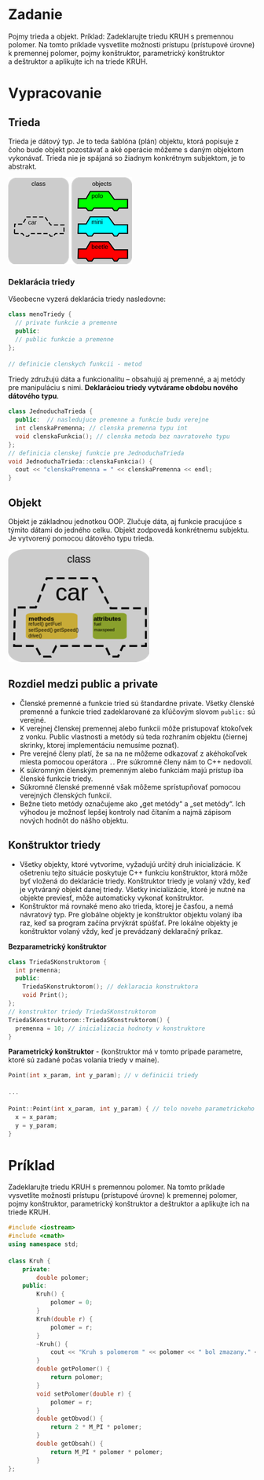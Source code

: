 # Zadanie

Pojmy trieda a objekt.
Príklad: Zadeklarujte triedu KRUH s premennou polomer. Na tomto príklade vysvetlite možnosti prístupu (prístupové úrovne) k premennej polomer, pojmy konštruktor, parametrický konštruktor a deštruktor a aplikujte ich na triede KRUH.

# Vypracovanie

## Trieda

Trieda je dátový typ. Je to teda šablóna (plán) objektu, ktorá popisuje z čoho bude objekt pozostávať a aké operácie môžeme s daným objektom vykonávať. Trieda nie je spájaná so žiadnym konkrétnym subjektom, je to abstrakt.

![auta](auta.png)

### Deklarácia triedy

Všeobecne vyzerá deklarácia triedy nasledovne:

```cpp
class menoTriedy {
  // private funkcie a premenne
  public:
  // public funkcie a premenne
};

// definicie clenskych funkcii - metod
```

Triedy združujú dáta a funkcionalitu – obsahujú aj premenné, a aj metódy pre manipuláciu s nimi. **Deklaráciou triedy vytvárame obdobu nového dátového typu**.

```cpp
class JednoduchaTrieda {
  public:  // nasledujuce premenne a funkcie budu verejne
  int clenskaPremenna; // clenska premenna typu int
  void clenskaFunkcia(); // clenska metoda bez navratoveho typu
};
// definicia clenskej funkcie pre JednoduchaTrieda
void JednoduchaTrieda::clenskaFunkcia() {
  cout << "clenskaPremenna = " << clenskaPremenna << endl;
}
```

## Objekt

Objekt je základnou jednotkou OOP. Zlučuje dáta, aj funkcie pracujúce s týmito dátami do jedného celku. Objekt zodpovedá konkrétnemu subjektu. Je vytvorený pomocou dátového typu trieda.

![auto](auto.png)

## Rozdiel medzi public a private

- Členské premenné a funkcie tried sú štandardne private. Všetky členské premenné a funkcie tried zadeklarované za kľúčovým slovom `public:` sú verejné.
- K verejnej členskej premennej alebo funkcii môže pristupovať ktokoľvek z vonku. Public vlastnosti a metódy sú teda rozhraním objektu (čiernej skrinky, ktorej implementáciu nemusíme poznať).
- Pre verejné členy platí, že sa na ne môžeme odkazovať z akéhokoľvek miesta pomocou operátora `.`. Pre súkromné členy nám to C++ nedovolí.
- K súkromným členským premenným alebo funkciám majú prístup iba členské funkcie triedy.
- Súkromné členské premenné však môžeme sprístupňovať pomocou verejných členských funkcií.
- Bežne tieto metódy označujeme ako „get metódy“ a „set metódy“. Ich výhodou je možnosť lepšej kontroly nad čítaním a najmä zápisom nových hodnôt do nášho objektu.

## Konštruktor triedy

- Všetky objekty, ktoré vytvoríme, vyžadujú určitý druh inicializácie. K ošetreniu tejto situácie poskytuje C++ funkciu konštruktor, ktorá môže byť vložená do deklarácie triedy. Konštruktor triedy je volaný vždy, keď je vytváraný objekt danej triedy. Všetky inicializácie, ktoré je nutné na objekte previesť, môže automaticky vykonať konštruktor.
- Konštruktor má rovnaké meno ako trieda, ktorej je časťou, a nemá návratový typ. Pre globálne objekty je konštruktor objektu volaný iba raz, keď sa program začína prvýkrát spúšťať. Pre lokálne objekty je konštruktor volaný vždy, keď je prevádzaný deklaračný príkaz.

**Bezparametrický konštruktor**

```cpp
class TriedaSKonstruktorom {
  int premenna;
  public:
    TriedaSKonstruktorom(); // deklaracia konstruktora
    void Print();
};
// konstruktor triedy TriedaSKonstruktorom
TriedaSKonstruktorom::TriedaSKonstruktorom() {
  premenna = 10; // inicializacia hodnoty v konstruktore
}
```

**Parametrický konštruktor** - (konštruktor má v tomto prípade parametre, ktoré sú zadané počas volania triedy v maine).

```cpp
Point(int x_param, int y_param); // v definicii triedy

...

Point::Point(int x_param, int y_param) { // telo noveho parametrickeho konstruktora
  x = x_param;
  y = y_param;
}
```

# Príklad

Zadeklarujte triedu KRUH s premennou polomer. Na tomto príklade vysvetlite možnosti prístupu (prístupové úrovne) k premennej polomer, pojmy konštruktor, parametrický konštruktor a deštruktor a aplikujte ich na triede KRUH.

```cpp
#include <iostream>
#include <cmath>
using namespace std;

class Kruh {
    private:
        double polomer;
    public:
        Kruh() {
            polomer = 0;
        }
        Kruh(double r) {
            polomer = r;
        }
        ~Kruh() {
            cout << "Kruh s polomerom " << polomer << " bol zmazany." << endl;
        }
        double getPolomer() {
            return polomer;
        }
        void setPolomer(double r) {
            polomer = r;
        }
        double getObvod() {
            return 2 * M_PI * polomer;
        }
        double getObsah() {
            return M_PI * polomer * polomer;
        }
};
```